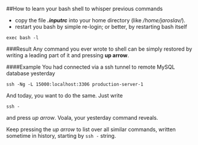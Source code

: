 ##How to learn your bash shell to whisper previous commands

 - copy the file ***.inputrc*** into your home directory (like */home/jaroslav/*).
 - restart you bash by simple re-login; or better, by restarting bash itself
 ```
 exec bash -l
 ```
 
###Result
Any command you ever wrote to shell can be simply restored by writing a leading part of it and pressing **up arrow**.

####Example
You had connected via a ssh tunnel to remote MySQL database yesterday
```
ssh -Ng -L 15000:localhost:3306 production-server-1
```

And today, you want to do the same. Just write
```
ssh -
```
and press *up arrow*. Voala, your yesterday command reveals.

Keep pressing the *up arrow* to list over all similar commands, written sometime in history, starting by ```ssh -``` string.
